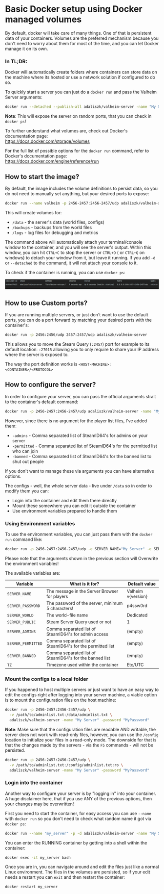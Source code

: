 # Basic Docker setup using Docker managed volumes
By default, docker will take care of many things. One of that is persistent data of your containers. Volumes are the 
preferred mechanism because you don't need to worry about them for most of the time, and you can let Docker manage it 
on its own.

### In TL;DR:
Docker will automatically create folders where containers can store data on the machine where its hosted or use a network 
solution if configured to do so.

To quickly start a server you can just do a `docker run` and pass the Valheim Server 
arguments:
```bash
docker run --detached --publish-all adaliszk/valheim-server -name "My Server" -password "MyPassword"
```
**Note**: This will expose the server on random ports, that you can check in `docker ps`!

To further understand what volumes are, check out Docker's documentation page:  
https://docs.docker.com/storage/volumes

For the full list of possible options for the `docker run` command, refer to Docker's documentation page:  
https://docs.docker.com/engine/reference/run


## How to start the image?
By default, the image includes the volume definitions to persist data, so you do not need to manually set anything, but 
your desired ports to expose:
```bash
docker run --name valheim -p 2456-2457:2456-2457/udp adaliszk/valheim-server
```

This will create volumes for:
- `/data` - the server's data (world files, configs)
- `/backups` - backups from the world files
- `/logs` - log files for debugging and metrics

The command above will automatically attach your terminal/console window to the container, and you will see the server's 
output. Within this window, you can hit `CTRL+C` to stop the server or `CTRL+D` ( or `CTRL+Q` on windows) to detach 
your window from it, but leave it running. If you add `-d` or `--detached` to the command, it will not attach your 
console to it.

To check if the container is running, you can use `docker ps`:

![docker ps outlook example](basic-Docker-01.png)


## How to use Custom ports?
If you are running multiple servers, or just don't want to use the default ports, you can do a port forward by matching
your desired ports with the container's:
```bash
docker run -p 2456:2456/udp 2457:2457/udp adaliszk/valheim-server
```

This allows you to move the Steam Query (`:2457`) port for example to its default location: `:27015` allowing you to only
require to share your IP address where the server is exposed to.

The way the port definition works is `<HOST-MACHINE>:<CONTAINER>/<PROTOCOL>`



## How to configure the server?
In order to configure your server, you can pass the official arguments strait to the container's default command:
```bash
docker run -p 2456-2457:2456-2457/udp adaliszk/valheim-server -name "My Server" -password "MyPassword"
```
However, since there is no argument for the player list files, I've added them:
- `-admins` - Comma separated list of SteamID64's for admins on your server
- `-permitted` - Comma separated list of SteamID64's for the permitted list who can join
- `-banned` - Comma separated list of SteamID64's for the banned list to shut out people

If you don't want to manage these via arguments you can have alternative options.

The configs - well, the whole server data - live under `/data` so in order to modify them you can:
- Login into the container and edit them there directly
- Mount these somewhere you can edit it outside the container
- Use environment variables prepared to handle them


### Using Environment variables
To use the environment variables, you can just pass them with the `docker run` command like:
```bash
docker run -p 2456-2457:2456-2457/udp -e SERVER_NAME="My Server" -e SERVER_PASSWORD="MyPassword" adaliszk/valheim-server
```
Please note that the arguments shown in the previous section will Overwrite the environment variables!

The available variables are:

| Variable                 | What is it for?                                             | Default value              |         
| ------------------------ | ----------------------------------------------------------- | -------------------------- | 
| `SERVER_NAME`            | The message in the Server Browser for players               | Valheim v{version}         |
| `SERVER_PASSWORD`        | The password of the server, minimum 5 characters!           | p4ssw0rd                   |
| `SERVER_WORLD`           | The world-file name                                         | Dedicated                  |
| `SERVER_PUBLIC`          | Steam Server Query used or not                              | 1                          |
| `SERVER_ADMINS`          | Comma separated list of SteamID64's for admin access        | (empty)                    |
| `SERVER_PERMITTED`       | Comma separated list of SteamID64's for the permitted list  | (empty)                    |
| `SERVER_BANNED`          | Comma separated list of SteamID64's for the banned list     | (empty)                    |
| `TZ`                     | Timezone used within the container                          | Etc/UTC                    |


### Mount the configs to a local folder
If you happened to host multiple servers or just want to have an easy way to edit the configs right after logging into 
your server machine, a viable option is to mount the configuration files on the host machine:
```bash
docker run -p 2456-2457:2456-2457/udp \
  -v /path/to/adminlist.txt:/data/adminlist.txt \
  adaliszk/valheim-server -name "My Server" -password "MyPassword"
```

**Note**: Make sure that the configuration files are readable AND writable, the server does not work with read-only files,
however, you can use the `/config` location to initialize your files in a read-only mode. The downside for that is that 
the changes made by the servers - via the `F5` commands - will not be persisted.
```bash
docker run -p 2456-2457:2456-2457/udp \
  -v /path/to/adminlist.txt:/config/adminlist.txt:ro \
  adaliszk/valheim-server -name "My Server" -password "MyPassword"
```


### Login into the container
Another way to configure your server is by "logging in" into your container. A huge disclaimer here, that if you use ANY
of the previous options, then your changes may be overwritten!

First you need to start the container, for easy access you can use `--name` with `docker run` so you don't need to check
what random name it got via `docker ps`:
```bash
docker run --name "my_server" -p -d adaliszk/valheim-server -name "My Server" -password "MyPassword"
```

You can enter the RUNNING container by getting into a shell within the container:
```bash
docker exec -it my_server bash
```

Once you are in, you can navigate around and edit the files just like a normal Linux environment. The files in the volumes
are persisted, so if your edit needs a restart you can `exit` and then restart the container:
```bash
docker restart my_server
```
